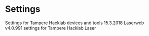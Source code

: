 # Settings
Settings for Tampere Hacklab devices and tools
15.3.2018
Laserweb v4.0.991 settings for Tampere Hacklab Laser
